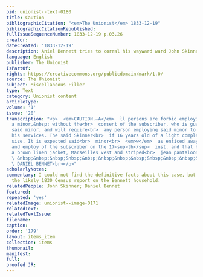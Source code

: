 ```yaml
---
pid: unionist--text-0180
title: Caution
bibliographicCitation: "<em>The Unionist</em> 1833-12-19"
bibliographicCitationRepublished: 
fullIssueSequenceNumber: 1833-12-19 p.03.26
creator: 
dateCreated: '1833-12-19'
description: Aniel Bennett tries to corral his wayward ward John Skinner
language: English
publisher: The Unionist
IsPartOf: 
rights: https://creativecommons.org/publicdomain/mark/1.0/
source: The Unionist
subject: Miscellaneous Filler
type: Text
category: Unionist content
articleType: 
volume: '1'
issue: '20'
transcription: "<p>  <em>CAUTION.—A</em>  ll persons are forbid employing John Skinner,
  a minor,&nbsp; without the<br>  consent of the subscriber, who is guardian to the
  said minor, and will require<br>  any person employing said minor to account for
  his services. The said Skinner<br>  if 16 years old of a light complexion and middle
  size. It is expected said<br>  minor<br>  <em>w</em>  as enticed away from the area
  and employ of the subscriber on the 17<sup>th</sup>  inst. and that he wore away
  a brown linen jacket, Marseilles vest and striped<br>  jean pantaloons.<br></p><p>
  \ &nbsp;&nbsp;&nbsp;&nbsp;&nbsp;&nbsp;&nbsp;&nbsp;&nbsp;&nbsp;&nbsp;&nbsp;&nbsp;&nbsp;&nbsp;&nbsp;&nbsp;&nbsp;&nbsp;&nbsp;&nbsp;&nbsp;&nbsp;&nbsp;&nbsp;&nbsp;&nbsp;&nbsp;&nbsp;&nbsp;&nbsp;&nbsp;&nbsp;&nbsp;&nbsp;&nbsp;&nbsp;&nbsp;&nbsp;&nbsp;&nbsp;&nbsp;&nbsp;&nbsp;&nbsp;&nbsp;&nbsp;<br>
  \ DANIEL BENNET<br></p>"
scholarlyNotes: 
commentary: I could not find the definitive facts about this case, but I've included
  the likely 1830 Census report on the Bennett household.
relatedPeople: John Skinner; Daniel Bennet
featured: 
repeated: 'yes'
relatedImage: unionist--image-0171
relatedText: 
relatedTextIssue: 
filename: 
caption: 
order: '179'
layout: items_item
collection: items
thumbnail: 
manifest: 
full: 
proofed JR: 
---
```

